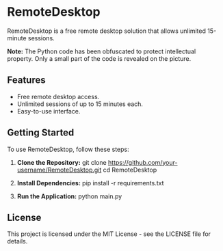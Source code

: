 # RemoteDesktop

RemoteDesktop is a free remote desktop solution that allows unlimited 15-minute sessions.

**Note:** The Python code has been obfuscated to protect intellectual property. Only a small part of the code is revealed on the picture.

## Features
- Free remote desktop access.
- Unlimited sessions of up to 15 minutes each.
- Easy-to-use interface.

## Getting Started
To use RemoteDesktop, follow these steps:

1. **Clone the Repository:**
   git clone https://github.com/your-username/RemoteDesktop.git
   cd RemoteDesktop

2. **Install Dependencies:**
   pip install -r requirements.txt

3. **Run the Application:**
   python main.py
   
<body>
  <h2>License</h2>
  <p>This project is licensed under the MIT License - see the LICENSE file for details.</p>
</body>
